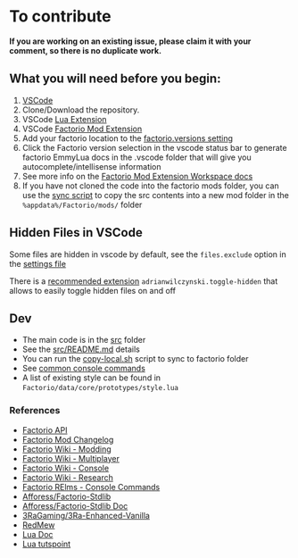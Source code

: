 # To contribute

**If you are working on an existing issue, please claim it with your comment, so there is no duplicate work.**

## What you will need before you begin:
1. [VSCode](https://code.visualstudio.com/)
2. Clone/Download the repository.
3. VSCode [Lua Extension](https://marketplace.visualstudio.com/items?itemName=sumneko.lua)
4. VSCode [Factorio Mod Extension](https://marketplace.visualstudio.com/items?itemName=justarandomgeek.factoriomod-debug)
6. Add your factorio location to the [factorio.versions setting](.vscode/settings.json)
7. Click the Factorio version selection in the vscode status bar to generate factorio EmmyLua docs in the .vscode folder that will give you autocomplete/intellisense information
8. See more info on the [Factorio Mod Extension Workspace docs](https://github.com/justarandomgeek/vscode-factoriomod-debug/blob/HEAD/doc/workspace.md)
9. If you have not cloned the code into the factorio mods folder, you can use the [sync script](./tools/copy-local.sh) to copy the src contents into a new mod folder in the `%appdata%/Factorio/mods/` folder


## Hidden Files in VSCode
Some files are hidden in vscode by default, see the `files.exclude` option in the [settings file](.vscode/settings.json)

There is a [recommended extension](.vscode/extensions.json) `adrianwilczynski.toggle-hidden` that allows to easily toggle hidden files on and off


## Dev
* The main code is in the [src](./src/) folder
* See the [src/README.md](./src/README.md) details
* You can run the [copy-local.sh](./tools/copy-local.sh) script to sync to factorio folder
* See [common console commands](https://wiki.factorio.com/Console)
* A list of existing style can be found in `Factorio/data/core/prototypes/style.lua`


### References
* [Factorio API](http://lua-api.factorio.com/latest/)
* [Factorio Mod Changelog](https://forums.factorio.com/viewtopic.php?f=25&t=67140)
* [Factorio Wiki - Modding](https://wiki.factorio.com/Modding)
* [Factorio Wiki - Multiplayer](https://wiki.factorio.com/Multiplayer)
* [Factorio Wiki - Console](https://wiki.factorio.com/Console)
* [Factorio Wiki - Research](https://wiki.factorio.com/Research)
* [Factorio RElms - Console Commands](https://factorio-realms.com/tutorials/useful_factorio_console_commands)
* [Afforess/Factorio-Stdlib](https://github.com/Afforess/Factorio-Stdlib)
* [Afforess/Factorio-Stdlib Doc](http://afforess.github.io/Factorio-Stdlib/index.html)
* [3RaGaming/3Ra-Enhanced-Vanilla](https://github.com/3RaGaming/3Ra-Enhanced-Vanilla)
* [RedMew](https://github.com/Refactorio/RedMew)
* [Lua Doc](https://www.lua.org/manual/5.3/)
* [Lua tutspoint](https://www.tutorialspoint.com/lua/index.htm)
